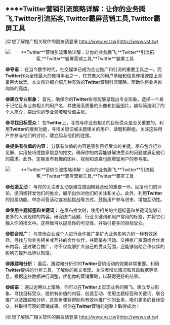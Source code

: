## ****Twitter**营销引流策略详解：让你的业务腾飞,**Twitter**引流拓客,**Twitter**霸屏营销工具,**Twitter**霸屏工具**

[😍想了解推广相关软件的朋友请登录 http://www.vst.tw](http://www.vst.tw)

 <center><img src="https://vst.tw/MP4/tuiguang/png/1.png" alt="**Twitter**营销引流策略详解：让你的业务腾飞,**Twitter**引流拓客,**Twitter**霸屏营销工具,**Twitter**霸屏工具"></center>

**😄导语：**
在当今数字时代，社交媒体已成为企业推广和引流的重要工具之一。而**Twitter**作为全球最大的微博平台之一，在其庞大的用户基础和信息传播速度上具备巨大优势。本文将详细介绍几种有效的**Twitter**营销引流策略，帮助你将业务推向新的高度。

**😄建立专业形象：**
首先，确保你的**Twitter**账号能够呈现出专业形象。选择一个易于记忆且与业务相关的用户名，并使用高质量的头像和封面图片。编写简洁明了的个人简介，突出你的专业领域和价值主张。

**😄寻找目标受众：**
在**Twitter**上，寻找与你业务相关的目标受众是至关重要的。利用**Twitter**的搜索功能，寻找关键词或主题相关的用户、话题和群组。关注这些用户并参与他们的讨论，建立起与他们的连接。

**😄提供有价值的内容：**
分享有价值的内容是吸引目标受众的关键。发布包含行业见解、实用技巧或独家信息的推文，确保你的内容能够解决受众的问题或满足他们的需求。此外，定期发布有趣的图片、视频和调查也能增加用户的参与度。

 <center><img src="https://vst.tw/MP4/tuiguang/png/5.png" alt="**Twitter**营销引流策略详解：让你的业务腾飞,**Twitter**引流拓客,**Twitter**霸屏营销工具,**Twitter**霸屏工具"></center>

**😄创造互动：**
与你的关注者互动是建立稳固粉丝基础的重要一环。回复他们的评论、提问或转发他们的推文，展示出你对他们的关注和关心。此外，利用**Twitter**的投票功能、举办问答活动或发起挑战等方式，鼓励用户参与进来，增加互动性。

**😄使用主题标签和关键词：**
在发布推文时，使用相关的主题标签和关键词能够让更多的人发现你的内容。研究热门话题、行业关键词和用户常用的标签，并将它们融入你的推文中。这样做可以提高你的可见性，并吸引更多的目标受众。

**😄联合推广：**
与其他企业或个人进行合作推广是扩大业务影响力的一种有效途径。寻找与你业务相关或互补的合作伙伴，共同举办活动、交换推广资源或合作发布内容。通过联合推广，你不仅能够扩大自己的受众范围，还能够借助合作伙伴的影响力提升品牌认知度。

**😄跟踪和分析：**
最后，跟踪和分析你的**Twitter**营销活动的效果非常重要。利用**Twitter**提供的分析工具，了解你的推文表现、关注者增长情况和互动数据等信息。根据这些数据进行调整，优化你的营销策略，以获得更好的结果。

**😄结语：**
通过运用以上策略，你可以在**Twitter**上实现业务的腾飞。建立专业形象、寻找目标受众、提供有价值的内容、创造互动、使用主题标签和关键词、联合推广以及跟踪和分析，这些步骤将帮助你有效地推广你的业务，吸引更多的目标受众，并取得可观的营销成果。祝你在**Twitter**营销的道路上取得成功！

[😍想了解推广相关软件的朋友请登录 http://www.vst.tw](http://www.vst.tw)



